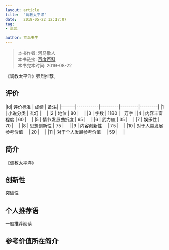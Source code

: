 ```yaml
---
layout: article
title:  "调教太平洋"
date:   2018-05-22 12:17:07
tag:
- 高武

author: 荒岛书生
---
```


> 本书作者:  河马散人  
> 本书链接:  [百度百科](https://baike.baidu.com/item/%E8%B0%83%E6%95%99%E5%A4%AA%E5%B9%B3%E6%B4%8B)  
> 本书完本时间: 2019-08-22 

《调教太平洋》强烈推荐。
<!---more--->


## 评价

|Id| 评价标准   |  成绩 | 备注|
|-------|-----------|---------|---------|---------|
|1 | 小说分类        | 玄幻  |　 |
|2 | 地位            | 80  |　 |
|3 | 字数            | 1180  |　万字 |
|4 | 内容丰富程度     | 60  |　 |
|5 | 情节发展曲折度    | 65  |　 |
|6 | 武力值          | 35  |　 |
|7 | 娱乐性           | 70  |　 |
|8 | 思想创新性       | 75  |　 |
|9 | 内容创新性　      | 75  |　 |
|10 | 对于人类发展参考价值　        | 20  |　 |
|11 | 对于个人发展参考价值　        | 59  |　 |

## 简介
《调教太平洋》


## 创新性
突破性

## 个人推荐语
一般推荐阅读

## 参考价值所在简介
